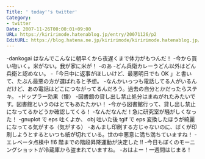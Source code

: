 ```yaml
---
Title: ' today''s twitter'
Category:
- twitter
Date: 2007-11-26T00:00:01+09:00
URL: https://kiririmode.hatenablog.jp/entry/20071126/p2
EditURL: https://blog.hatena.ne.jp/kiririmode/kiririmode.hatenablog.jp/atom/entry/8454420450078216136
---
```



-dankogai はなんでこんなに朝早くから夜遅くまで体力がもつんだ！
-今から買い物いく。米がない。我が家に米が！
-のあ
-どん兵衛カレーうどん以外はどん兵衛と認めない。
-「今日中に返事がほしいけど、最悪明日でも OK 」と書いて、たぶん最悪の方が選ばれると予想。
-なんかいっつも電話してる人がいるんだけど、あの電話はどこにつながってるんだろう。過去の自分とかだったらステキ。
-ドップラー効果（懐）
-図書館の貸し出し禁止処分はまぬがれたみたいです。図書館というのはとてもあたたかい！
-今から図書館行って、貸し出し禁止になってるかどうか確認してくる！
-なんだなんだ！急に研究室が騒がしくなった！
-gnuplot で eps 吐くよか、 obj 吐いた後 tgif で eps 変換したほうが綺麗になってる気がする（気がする）
-あんまし印刷する方じゃないのに、ぼくが印刷しようとするといつも紙が切れている。世の中悪意に満ち満ちていますね！
-エレベータ点検中 !!6 階までの階段昇降運動が決定した !!
-今日もぼくのモーニングショットが冷蔵庫から盗まれていますね。
-おはよー！一週間はじまる！
